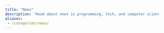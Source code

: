 ```yaml
---
title: "News"
description: "Read about news in programming, tech, and computer science on the Boot.de blog"
aliases:
 - /categories/news/
---
```

